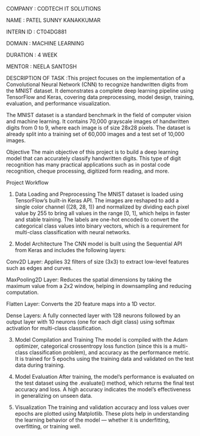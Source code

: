 COMPANY : CODTECH IT SOLUTIONS

NAME : PATEL SUNNY KANAKKUMAR

INTERN ID : CT04DG881

DOMAIN : MACHINE LEARNING

DURATION : 4 WEEK

MENTOR : NEELA SANTOSH

DESCRIPTION OF TASK :This project focuses on the implementation of a Convolutional Neural Network (CNN) to recognize handwritten digits from the MNIST dataset. It demonstrates a complete deep learning pipeline using TensorFlow and Keras, covering data preprocessing, model design, training, evaluation, and performance visualization.

The MNIST dataset is a standard benchmark in the field of computer vision and machine learning. It contains 70,000 grayscale images of handwritten digits from 0 to 9, where each image is of size 28x28 pixels. The dataset is already split into a training set of 60,000 images and a test set of 10,000 images.
 
Objective
The main objective of this project is to build a deep learning model that can accurately classify handwritten digits. This type of digit recognition has many practical applications such as in postal code recognition, cheque processing, digitized form reading, and more.
 
 Project Workflow
1. Data Loading and Preprocessing
The MNIST dataset is loaded using TensorFlow’s built-in Keras API. The images are reshaped to add a single color channel ((28, 28, 1)) and normalized by dividing each pixel value by 255 to bring all values in the range [0, 1], which helps in faster and stable training. The labels are one-hot encoded to convert the categorical class values into binary vectors, which is a requirement for multi-class classification with neural networks.

2. Model Architecture
The CNN model is built using the Sequential API from Keras and includes the following layers:

Conv2D Layer: Applies 32 filters of size (3x3) to extract low-level features such as edges and curves.

MaxPooling2D Layer: Reduces the spatial dimensions by taking the maximum value from a 2x2 window, helping in downsampling and reducing computation.

Flatten Layer: Converts the 2D feature maps into a 1D vector.

Dense Layers: A fully connected layer with 128 neurons followed by an output layer with 10 neurons (one for each digit class) using softmax activation for multi-class classification.

3. Model Compilation and Training
The model is compiled with the Adam optimizer, categorical crossentropy loss function (since this is a multi-class classification problem), and accuracy as the performance metric. It is trained for 5 epochs using the training data and validated on the test data during training.

4. Model Evaluation
After training, the model’s performance is evaluated on the test dataset using the .evaluate() method, which returns the final test accuracy and loss. A high accuracy indicates the model’s effectiveness in generalizing on unseen data.

5. Visualization
The training and validation accuracy and loss values over epochs are plotted using Matplotlib. These plots help in understanding the learning behavior of the model — whether it is underfitting, overfitting, or training well.
